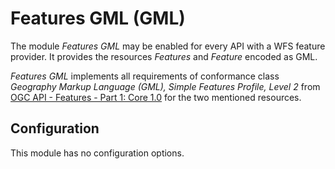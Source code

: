 # Features GML (GML)

The module *Features GML* may be enabled for every API with a WFS feature provider. It provides the resources *Features* and *Feature* encoded as GML.

*Features GML* implements all requirements of conformance class *Geography Markup Language (GML), Simple Features Profile, Level 2* from [OGC API - Features - Part 1: Core 1.0](http://www.opengis.net/doc/IS/ogcapi-features-1/1.0#rc_gmlsf2) for the two mentioned resources.

## Configuration

This module has no configuration options.
